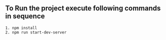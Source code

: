 ## To Run the project execute following commands in sequence

    1. npm install
    2. npm run start-dev-server